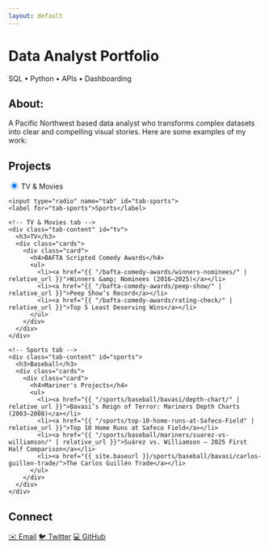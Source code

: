 ```yaml
---
layout: default
---
```


# Data Analyst Portfolio

<p class="subtitle">SQL • Python • APIs • Dashboarding</p>

<section id="about">
  <h2>About:</h2>
  <p>
    A Pacific Northwest based data analyst who transforms complex datasets into clear and compelling visual stories. Here are some examples of my work:
  </p>
</section>

<section id="projects">
  <h2>Projects</h2>

  <div class="tabs">
    <!-- Tab selectors -->
    <input type="radio" name="tab" id="tab-tv" checked>
    <label for="tab-tv">TV &amp; Movies</label>

    <input type="radio" name="tab" id="tab-sports">
    <label for="tab-sports">Sports</label>

    <!-- TV & Movies tab -->
    <div class="tab-content" id="tv">
      <h3>TV</h3>
      <div class="cards">
        <div class="card">
          <h4>BAFTA Scripted Comedy Awards</h4>
          <ul>
            <li><a href="{{ "/bafta-comedy-awards/winners-nominees/" | relative_url }}">Winners &amp; Nominees (2016–2025)</a></li>
            <li><a href="{{ "/bafta-comedy-awards/peep-show/" | relative_url }}">Peep Show’s Record</a></li>
            <li><a href="{{ "/bafta-comedy-awards/rating-check/" | relative_url }}">Top 5 Least Deserving Wins</a></li>
          </ul>
        </div>
      </div>
    </div>

    <!-- Sports tab -->
    <div class="tab-content" id="sports">
      <h3>Baseball</h3>
      <div class="cards">
        <div class="card">
          <h4>Mariner's Projects</h4>
          <ul>
            <li><a href="{{ "/sports/baseball/bavasi/depth-chart/" | relative_url }}">Bavasi’s Reign of Terror: Mariners Depth Charts (2003–2008)</a></li>
            <li><a href="{{ "/sports/top-10-home-runs-at-Safeco-Field" | relative_url }}">Top 10 Home Runs at Safeco Field</a></li>
            <li><a href="{{ "/sports/baseball/mariners/suarez-vs-williamson/" | relative_url }}">Suárez vs. Williamson — 2025 First Half Comparison</a></li>
            <li><a href="{{ site.baseurl }}/sports/baseball/bavasi/carlos-guillen-trade/">The Carlos Guillén Trade</a></li>
          </ul>
        </div>
      </div>
    </div>
  </div>
</section>

<section id="contact">
  <h2>Connect</h2>
  <div class="social-links">
    <a href="mailto:masoncolborn@gmail.com">✉️ Email</a>
    <a href="https://twitter.com/relaxedmason">🐦 Twitter</a>
    <a href="https://github.com/relaxedmason">💻 GitHub</a>
  </div>
</section>

